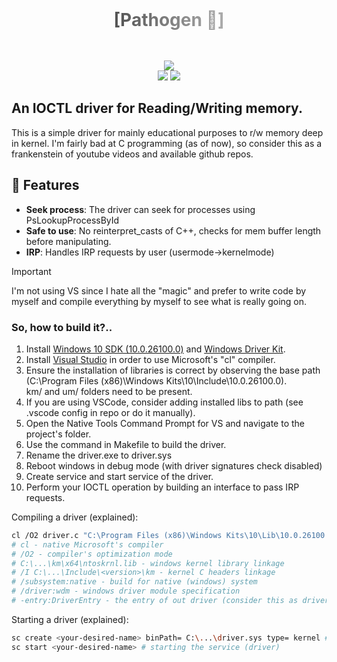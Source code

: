 <div align="center">
  <h1 style="background: linear-gradient(to right, black, white); -webkit-background-clip: text; -webkit-text-fill-color: transparent; margin: 0;">
        [Pathogen 🦠]
    </h1>
    <br>
    <br>
    <p align="center">
        <img src="https://img.shields.io/github/issues/Raumberg/pathogen?style=for-the-badge">
        <br>
        <img src="https://img.shields.io/github/languages/count/Raumberg/pathogen?style=for-the-badge">
        <img src="https://img.shields.io/github/repo-size/Raumberg/pathogen?style=for-the-badge">
        <br>
    </p>
</div>

## An IOCTL driver for Reading/Writing memory.
This is a simple driver for mainly educational purposes to r/w memory deep in kernel.
I'm fairly bad at C programming (as of now), so consider this as a frankenstein of youtube videos and available github repos.

## 🚀 Features
- **Seek process**: The driver can seek for processes using PsLookupProcessById
- **Safe to use**: No reinterpret_casts of C++, checks for mem buffer length before manipulating.
- **IRP**: Handles IRP requests by user (usermode->kernelmode)

> [!IMPORTANT]
> I'm not using VS since I hate all the "magic" and prefer to write code by myself and compile everything by myself to see what is really going on. 

### So, how to build it?..
1. Install [Windows 10 SDK (10.0.26100.0)](https://developer.microsoft.com/ru-ru/windows/downloads/windows-sdk/) and [Windows Driver Kit](https://learn.microsoft.com/en-us/windows-hardware/drivers/download-the-wdk).
2. Install [Visual Studio](https://visualstudio.microsoft.com/ru/) in order to use Microsoft's "cl" compiler.
3. Ensure the installation of libraries is correct by observing the base path (C:\Program Files (x86)\Windows Kits\10\Include\10.0.26100.0).  
km/ and um/ folders need to be present.
4. If you are using VSCode, consider adding installed libs to path (see .vscode config in repo or do it manually).
5. Open the Native Tools Command Prompt for VS and navigate to the project's folder.
6. Use the command in Makefile to build the driver.
7. Rename the driver.exe to driver.sys
8. Reboot windows in debug mode (with driver signatures check disabled)
9. Create service and start service of the driver.
10. Perform your IOCTL operation by building an interface to pass IRP requests.

Compiling a driver (explained):
```bash
cl /O2 driver.c "C:\Program Files (x86)\Windows Kits\10\Lib\10.0.26100.0\km\x64\ntoskrnl.lib" /I "C:\Program Files (x86)\Windows Kits\10\Include\10.0.26100.0\km" /link /subsystem:native /driver:wdm -entry:DriverEntry
# cl - native Microsoft's compiler
# /O2 - compiler's optimization mode
# C:\...\km\x64\ntoskrnl.lib - windows kernel library linkage
# /I C:\...\Include\<version>\km - kernel C headers linkage
# /subsystem:native - build for native (windows) system
# /driver:wdm - windows driver module specification
# -entry:DriverEntry - the entry of out driver (consider this as driver's <main>)
```

Starting a driver (explained):
```bash
sc create <your-desired-name> binPath= C:\...\driver.sys type= kernel # creating a service (driver) with the specific name in kernel mode
sc start <your-desired-name> # starting the service (driver)
```